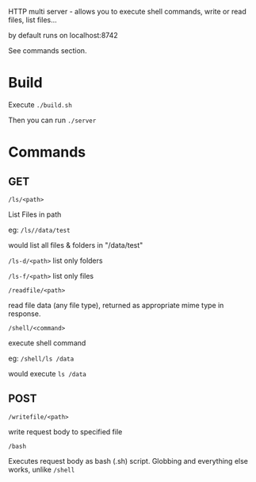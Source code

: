 HTTP multi server - allows you to execute shell commands, write or read files, list files...

by default runs on localhost:8742

See commands section.

# Build

Execute ```./build.sh```

Then you can run ```./server```

# Commands

## GET

```/ls/<path>```

List Files in path

eg: ```/ls//data/test``` 

would list all files & folders in "/data/test"

```/ls-d/<path>```  list only folders

```/ls-f/<path>``` list only files

```/readfile/<path>```

read file data (any file type), returned as appropriate mime type in response.


```/shell/<command>```

execute shell command

eg: ```/shell/ls /data``` 

would execute ```ls /data```

## POST

```/writefile/<path>```

write request body to specified file

```/bash```

Executes request body as bash (.sh) script.
Globbing and everything else works, unlike ```/shell```